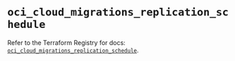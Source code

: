 # `oci_cloud_migrations_replication_schedule`

Refer to the Terraform Registry for docs: [`oci_cloud_migrations_replication_schedule`](https://registry.terraform.io/providers/hashicorp/oci/7.19.0/docs/resources/cloud_migrations_replication_schedule).
